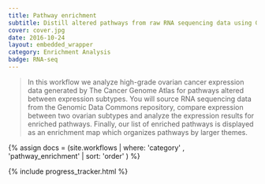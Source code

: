 ```yaml
---
title: Pathway enrichment
subtitle: Distill altered pathways from raw RNA sequencing data using Gene Set enrichment Analysis.
cover: cover.jpg
date: 2016-10-24
layout: embedded_wrapper
category: Enrichment Analysis
badge: RNA-seq
---
```


> In this workflow we analyze high-grade ovarian cancer expression data generated by The Cancer Genome Atlas for pathways altered between expression subtypes. You will source RNA sequencing data from the Genomic Data Commons repository, compare expression between two ovarian subtypes and analyze the expression results for enriched pathways. Finally, our list of enriched pathways is displayed as an enrichment map which organizes pathways by larger themes.

{% assign docs = (site.workflows | where: 'category' , 'pathway_enrichment' | sort: 'order' ) %}

<div class="progress-tracker-wrapper">
  {% include progress_tracker.html %}
  <div id="progress-tracker-content"></div>
</div>

